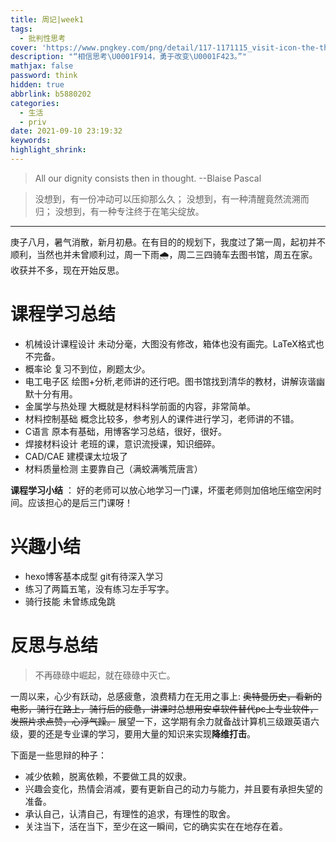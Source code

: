 ```yaml
---
title: 周记|week1
tags:
  - 批判性思考
cover: 'https://www.pngkey.com/png/detail/117-1171115_visit-icon-the-thinker-png.png'
description: "“相信思考\U0001F914，勇于改变\U0001F423。”"
mathjax: false
password: think
hidden: true
abbrlink: b5880202
categories:
  - 生活
  - priv
date: 2021-09-10 23:19:32
keywords:
highlight_shrink:
---
```


> All our dignity consists then in thought. --Blaise Pascal

> 没想到，有一份冲动可以压抑那么久；
没想到，有一种清醒竟然流溯而归；
没想到，有一种专注终于在笔尖绽放。

---

庚子八月，暑气消散，新月初悬。在有目的的规划下，我度过了第一周，起初并不顺利，当然也并未曾顺利过，周一下雨🌧️，周二三四骑车去图书馆，周五在家。收获并不多，现在开始反思。

# 课程学习总结

* 机械设计课程设计 未动分毫，大图没有修改，箱体也没有画完。LaTeX格式也不完备。
* 概率论 复习不到位，刷题太少。
* 电工电子区 绘图+分析,老师讲的还行吧。图书馆找到清华的教材，讲解诙谐幽默十分有用。
* 金属学与热处理 大概就是材料科学前面的内容，非常简单。
* 材料控制基础 概念比较多，参考别人的课件进行学习，老师讲的不错。
* C语言 原本有基础，用博客学习总结，很好，很好。
* 焊接材料设计 老班的课，意识流授课，知识细碎。
* CAD/CAE 建模课太垃圾了
* 材料质量检测 主要靠自己（满蛟满嘴荒唐言）

**课程学习小结** ： 好的老师可以放心地学习一门课，坏蛋老师则加倍地压缩空闲时间。应该担心的是后三门课呀！

# 兴趣小结

* hexo博客基本成型 git有待深入学习
* 练习了两篇五笔，没有练习左手写字。
* 骑行技能 未曾练成兔跳

# 反思与总结

  > 不再碌碌中崛起，就在碌碌中灭亡。

一周以来，心少有跃动，总感疲惫，浪费精力在无用之事上: ~~奥特曼历史，看新的电影，骑行在路上，骑行后的疲惫，讲课时总想用安卓软件替代pc上专业软件，发照片求点赞，心浮气躁。~~
展望一下，这学期有余力就备战计算机三级跟英语六级，要的还是专业课的学习，要用大量的知识来实现**降维打击**。

下面是一些思辩的种子：
* 减少依赖，脱离依赖，不要做工具的奴隶。
* 兴趣会变化，热情会消减，要有更新自己的动力与能力，并且要有承担失望的准备。
* 承认自己，认清自己，有理性的追求，有理性的取舍。
* 关注当下，活在当下，至少在这一瞬间，它的确实实在在地存在着。



